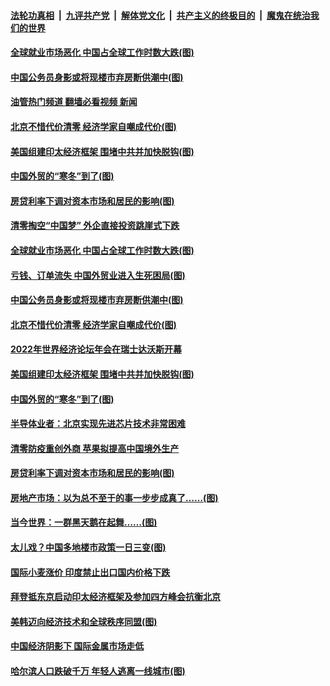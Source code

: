 ####  [法轮功真相](../../../../basic/blob/master/README.md?t=05241201) &nbsp;|&nbsp; [九评共产党](../../../../9ping.md/blob/master/README.md?t=05241201) &nbsp;|&nbsp; [解体党文化](../../../../jtdwh.md/blob/master/README.md?t=05241201)  &nbsp;|&nbsp; [共产主义的终极目的](../../../../gczydzjmd.md/blob/master/README.md?t=05241201) &nbsp;|&nbsp; [魔鬼在统治我们的世界](../../../../mgztzwmdsj.md/blob/master/README.md?t=05241201) 

#### [全球就业市场恶化 中国占全球工作时数大跌(图)](../pages/p5/1007288.md?t=05241201) 

#### [中国公务员身影或将现楼市弃房断供潮中(图)](../pages/p5/1007254.md?t=05241201) 

#### [油管热门频道 翻墙必看视频 新闻](http://45.76.130.85:81/youtube.html?05241201)

#### [北京不惜代价清零 经济学家自嘲成代价(图)](../pages/p5/1007251.md?t=05241201) 

#### [美国组建印太经济框架 围堵中共并加快脱钩(图)](../pages/p5/1007238.md?t=05241201) 

#### [中国外贸的“寒冬”到了(图)](../pages/p5/1007233.md?t=05241201) 

#### [房贷利率下调对资本市场和居民的影响(图)](../pages/p5/1007189.md?t=05241201) 

#### [清零掏空“中国梦” 外企直接投资跳崖式下跌](../pages/p5/1007290.md?t=05241201) 

#### [全球就业市场恶化 中国占全球工作时数大跌(图)](../pages/p5/1007288.md?t=05241201) 

#### [亏钱、订单流失 中国外贸业进入生死困局(图)](../pages/p5/1007287.md?t=05241201) 

#### [中国公务员身影或将现楼市弃房断供潮中(图)](../pages/p5/1007254.md?t=05241201) 

#### [北京不惜代价清零 经济学家自嘲成代价(图)](../pages/p5/1007251.md?t=05241201) 

#### [2022年世界经济论坛年会在瑞士达沃斯开幕](../pages/p5/1007245.md?t=05241201) 

#### [美国组建印太经济框架 围堵中共并加快脱钩(图)](../pages/p5/1007238.md?t=05241201) 

#### [中国外贸的“寒冬”到了(图)](../pages/p5/1007233.md?t=05241201) 

#### [半导体业者：北京实现先进芯片技术非常困难](../pages/p5/1007205.md?t=05241201) 

#### [清零防疫重创外商 苹果拟提高中国境外生产](../pages/p5/1007204.md?t=05241201) 

#### [房贷利率下调对资本市场和居民的影响(图)](../pages/p5/1007189.md?t=05241201) 

#### [房地产市场：以为总不至于的事一步步成真了……(图)](../pages/p5/1007187.md?t=05241201) 

#### [当今世界：一群黑天鹅在起舞……(图)](../pages/p5/1007185.md?t=05241201) 

#### [太儿戏？中国多地楼市政策一日三变(图)](../pages/p5/1007169.md?t=05241201) 

#### [国际小麦涨价 印度禁止出口国内价格下跌](../pages/p5/1007167.md?t=05241201) 

#### [拜登抵东京启动印太经济框架及参加四方峰会抗衡北京](../pages/p5/1007166.md?t=05241201) 

#### [美韩迈向经济技术和全球秩序同盟(图)](../pages/p5/1007164.md?t=05241201) 

#### [中国经济阴影下 国际金属市场走低](../pages/p5/1007161.md?t=05241201) 


#### [哈尔滨人口跌破千万 年轻人逃离一线城市(图)](../pages/p5/1007101.md?t=05241201) 

<img src='http://gfw-breaker.win/goodnews/indexes/p5.md' width='0px' height='0px'/>
